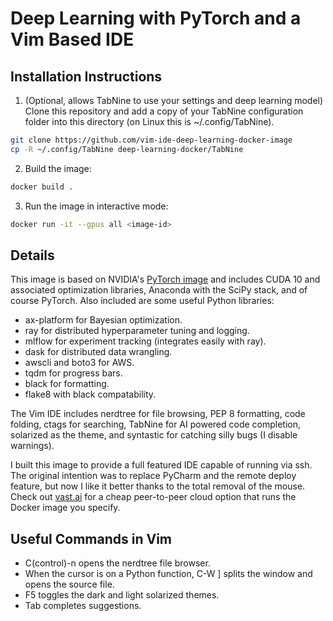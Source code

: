 # Deep Learning with PyTorch and a Vim Based IDE

## Installation Instructions
1.  (Optional, allows TabNine to use your settings and deep learning model) Clone this repository and add a copy of your TabNine configuration folder into this directory (on Linux this is ~/.config/TabNine).
```bash
git clone https://github.com/vim-ide-deep-learning-docker-image
cp -R ~/.config/TabNine deep-learning-docker/TabNine
```
2. Build the image:
```bash
docker build .
```
3. Run the image in interactive mode:
```bash
docker run -it --gpus all <image-id>
```

## Details
This image is based on NVIDIA's [PyTorch image](https://ngc.nvidia.com/catalog/containers/nvidia:pytorch) and includes CUDA 10 and associated optimization libraries, Anaconda with the SciPy stack, and of course PyTorch. Also included are some useful Python libraries:
*  ax-platform for Bayesian optimization.
*  ray for distributed hyperparameter tuning and logging.
*  mlflow for experiment tracking (integrates easily with ray).
*  dask for distributed data wrangling.
*  awscli and boto3 for AWS.
*  tqdm for progress bars.
*  black for formatting.
*  flake8 with black compatability.

The Vim IDE includes nerdtree for file browsing, PEP 8 formatting, code folding, ctags for searching, TabNine for AI powered code completion, solarized as the theme, and syntastic for catching silly bugs (I disable warnings).

I built this image to provide a full featured IDE capable of running via ssh. The original intention was to replace PyCharm and the remote deploy feature, but now I like it better thanks to the total removal of the mouse. Check out [vast.ai](vast.ai) for a cheap peer-to-peer cloud option that runs the Docker image you specify.

## Useful Commands in Vim
*  C(control)-n opens the nerdtree file browser.
*  When the cursor is on a Python function, C-W  ] splits the window and opens the source file.
*  F5 toggles the dark and light solarized themes.
*  Tab completes suggestions.
